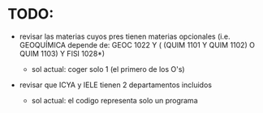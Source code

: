 ﻿# TODO:

* revisar las materias cuyos pres tienen materias opcionales (i.e. GEOQUÍMICA depende de: GEOC 1022 Y ( (QUIM 1101 Y QUIM 1102) O QUIM 1103) Y FISI 1028*)

	- sol actual: coger solo 1 (el primero de los O's)

* revisar que ICYA y IELE tienen 2 departamentos incluidos 

	- sol actual: el codigo representa solo un programa